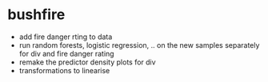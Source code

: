 # bushfire

- add fire danger rting to data
- run random forests, logistic regression, .. on the new samples separately for div and fire danger rating
- remake the predictor density plots for div
- transformations to linearise

